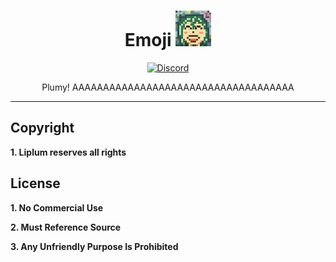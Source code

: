 <div align="center">

# Emoji [![Plumy](emoji/laugh.png)](https://discord.gg/PDwyxM3waw)

[![Discord](https://img.shields.io/discord/937228972041842718?color=%23529b69&label=Discord&logo=Discord&style=for-the-badge)](https://discord.gg/PDwyxM3waw)

Plumy! AAAAAAAAAAAAAAAAAAAAAAAAAAAAAAAAAAAA
___
</div>

## Copyright
**1. Liplum reserves all rights**

## License
**1. No Commercial Use**

**2. Must Reference Source**

**3. Any Unfriendly Purpose Is Prohibited**